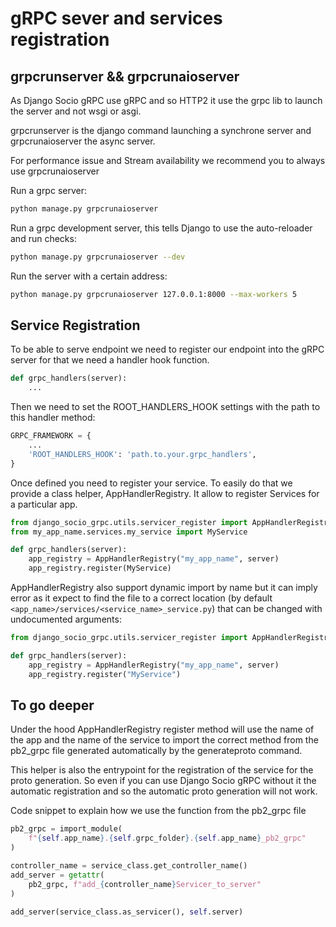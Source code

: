 # gRPC sever and services registration


## grpcrunserver && grpcrunaioserver

As Django Socio gRPC use gRPC and so HTTP2 it use the grpc lib to launch the server and not wsgi or asgi.

grpcrunserver is the django command launching a synchrone server and grpcrunaioserver the async server.

For performance issue and Stream availability we recommend you to always use grpcrunaioserver

Run a grpc server:

```bash
python manage.py grpcrunaioserver
```

Run a grpc development server, this tells Django to use the auto-reloader and run checks:

```bash
python manage.py grpcrunaioserver --dev
```

Run the server with a certain address:

```bash
python manage.py grpcrunaioserver 127.0.0.1:8000 --max-workers 5
```

## Service Registration

To be able to serve endpoint we need to register our endpoint into the gRPC server for that we need a handler hook function.

```python
def grpc_handlers(server):
    ...
```

Then we need to set the ROOT_HANDLERS_HOOK settings with the path to this handler method:

```python
GRPC_FRAMEWORK = {
    ...
    'ROOT_HANDLERS_HOOK': 'path.to.your.grpc_handlers',
}
```

Once defined you need to register your service. To easily do that we provide a class helper, AppHandlerRegistry. It allow to register Services for a particular app.


```python
from django_socio_grpc.utils.servicer_register import AppHandlerRegistry
from my_app_name.services.my_service import MyService

def grpc_handlers(server):
    app_registry = AppHandlerRegistry("my_app_name", server)
    app_registry.register(MyService)
```


AppHandlerRegistry also support dynamic import by name but it can imply error as it expect to find the file to a correct location (by default `<app_name>/services/<service_name>_service.py`) that can be changed with undocumented arguments:

```python
from django_socio_grpc.utils.servicer_register import AppHandlerRegistry

def grpc_handlers(server):
    app_registry = AppHandlerRegistry("my_app_name", server)
    app_registry.register("MyService")
```

## To go deeper

Under the hood AppHandlerRegistry register method will use the name of the app and the name of the service to import the correct method from the pb2_grpc file generated automatically by the generateproto command.

This helper is also the entrypoint for the registration of the service for the proto generation. So even if you can use Django Socio gRPC without it the automatic registration and so the automatic proto generation will not work.

Code snippet to explain how we use the function from the pb2_grpc file

```python
pb2_grpc = import_module(
    f"{self.app_name}.{self.grpc_folder}.{self.app_name}_pb2_grpc"
)

controller_name = service_class.get_controller_name()
add_server = getattr(
    pb2_grpc, f"add_{controller_name}Servicer_to_server"
)

add_server(service_class.as_servicer(), self.server)
```
